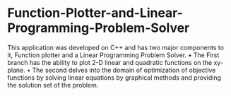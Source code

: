 # Function-Plotter-and-Linear-Programming-Problem-Solver
This application was developed on C++ and has two major components to it, Function plotter and a Linear Programming Problem Solver. 
• The First branch has the ability to plot 2-D linear and quadratic functions on the xy-plane. 
• The second delves into the domain of optimization of objective functions by solving linear equations by graphical methods and providing the solution set of the problem.
